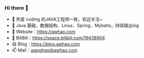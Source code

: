 ### Hi there 👋

<!--
**awhao/awhao** is a ✨ _special_ ✨ repository because its `README.md` (this file) appears on your GitHub profile.

Here are some ideas to get you started:

- 🔭 I’m currently working on ...
- 🌱 I’m currently learning ...
- 👯 I’m looking to collaborate on ...
- 🤔 I’m looking for help with ...
- 💬 Ask me about ...
- 📫 How to reach me: ...
- 😄 Pronouns: ...
- ⚡ Fun fact: ...
-->

- 🔭 热爱 coding 的JAVA工程师一枚，欢迎关注~
- 🌱 Java 基础、数据结构、Linux、Spring、Mybatis，持续输出ing
- 🤔 Website：https://awhao.com
- 🌈 BiliBili：https://space.bilibili.com/19438904
- 😄 Blog：https://blog.awhao.com
- 📫 Mail：[wanghao@awhao.com](mailto:wanghao@awhao.com)
